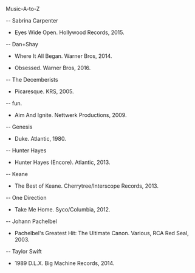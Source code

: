 Music-A-to-Z

-- Sabrina Carpenter 

* Eyes Wide Open. Hollywood Records, 2015. 

-- Dan+Shay

* Where It All Began. Warner Bros, 2014.

* Obsessed. Warner Bros, 2016. 

-- The Decemberists

* Picaresque. KRS, 2005. 

-- fun. 

* Aim And Ignite. Nettwerk Productions, 2009. 

-- Genesis 

* Duke. Atlantic, 1980. 

-- Hunter Hayes 

* Hunter Hayes (Encore). Atlantic, 2013.

-- Keane 

* The Best of Keane. Cherrytree/Interscope Records, 2013. 

-- One Direction

* Take Me Home. Syco/Columbia, 2012. 

-- Johann Pachelbel

* Pachelbel's Greatest Hit: The Ultimate Canon. Various, RCA Red Seal, 2003. 

-- Taylor Swift 

* 1989 D.L.X. Big Machine Records, 2014. 
